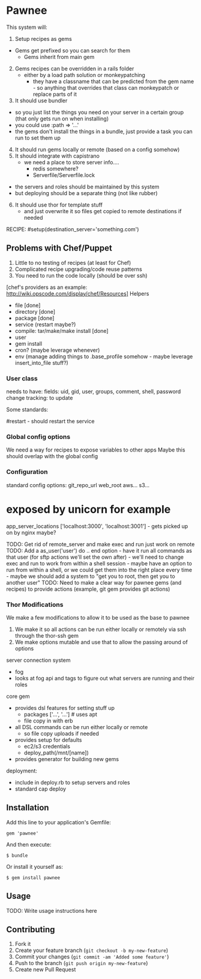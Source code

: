 # Pawnee

This system will:

1) Setup recipes as gems
  - Gems get prefixed so you can search for them
	- Gems inherit from main gem
2) Gems recipes can be overridden in a rails folder
	- either by a load path solution or monkeypatching
	  - they have a classname that can be predicted from the gem name
			- so anything that overrides that class can monkeypatch or replace parts of it
3) It should use bundler
  - so you just list the things you need on your server in a certain group (that only gets run on when installing)
  - you could use :path => '...'
  - the gems don't install the things in a bundle, just provide a task you can run to set them up
4) It should run gems locally or remote (based on a config somehow)
5) It should integrate with capistrano
	- we need a place to store server info....
		- redis somewhere?
		- Serverfile/Serverfile.lock
  - the servers and roles should be maintained by this system
  - but deploying should be a separate thing (not like rubber)
6) It should use thor for template stuff
	- and just overwrite it so files get copied to remote destinations if needed
	
	


RECIPE:
#setup(destination_server='something.com')


Problems with Chef/Puppet
-------------------------

1) Little to no testing of recipes (at least for Chef)
2) Complicated recipe upgrading/code reuse patterns
3) You need to run the code locally (should be over ssh)

[chef's providers as an example: http://wiki.opscode.com/display/chef/Resources]
Helpers
- file [done]
- directory [done]
- package [done]
- service (restart maybe?)
- compile: tar/make/make install [done]
- user
- gem install
- cron? (maybe leverage whenever)
- env (manage adding things to .base_profile somehow - maybe leverage insert_into_file stuff?)



### User class
needs to have:
fields: uid, gid, user, groups, comment, shell, password
change tracking: to update



Some standards:

#restart - should restart the service

### Global config options
We need a way for recipes to expose variables to other apps
Maybe this should overlap with the global config


### Configuration

standard config options:
git_repo_url
web_root
aws...
s3...

# exposed by unicorn for example
app_server_locations ['localhost:3000', 'localhost:3001'] - gets picked up on by nginx maybe?



TODO: Get rid of remote_server and make exec and run just work on remote
TODO: Add a as_user('user') do .. end option
				- have it run all commands as that user (for sftp actions we'll set the own after)
				- we'll need to change exec and run to work from within a shell session
					- maybe have an option to run from within a shell, or we could get them into the right place every time
				- maybe we should add a system to "get you to root, then get you to another user"
TODO: Need to make a clear way for pawnee gems (and recipes) to provide actions (example, git gem provides git actions)





### Thor Modifications
We make a few modifications to allow it to be used as the base to pawnee
1) We make it so all actions can be run either locally or remotely via ssh through the thor-ssh gem
2) We make options mutable and use that to allow the passing around of options




server connection system
  - fog
  - looks at fog api and tags to figure out what servers are running and their roles

core gem
  - provides dsl features for setting stuff up
    - packages ['...', '...']  # uses apt
    - file copy in with erb
  - all DSL commands can be run either locally or remote
    - so file copy uploads if needed
  - provides setup for defaults
    - ec2/s3 credentials
    - deploy_path(/mnt/[name])
  - provides generator for building new gems

deployment:
  - include in deploy.rb to setup servers and roles
  - standard cap deploy











## Installation

Add this line to your application's Gemfile:

    gem 'pawnee'

And then execute:

    $ bundle

Or install it yourself as:

    $ gem install pawnee

## Usage

TODO: Write usage instructions here

## Contributing

1. Fork it
2. Create your feature branch (`git checkout -b my-new-feature`)
3. Commit your changes (`git commit -am 'Added some feature'`)
4. Push to the branch (`git push origin my-new-feature`)
5. Create new Pull Request
